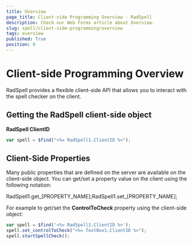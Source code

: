 ```yaml
---
title: Overview
page_title: Client-side Programming Overview - RadSpell
description: Check our Web Forms article about Overview.
slug: spell/client-side-programming/overview
tags: overview
published: True
position: 0
---
```


# Client-side Programming Overview

RadSpell provides a flexible client-side API that allows you to interact with the spell checker on the client.

## Getting the RadSpell client-side object

**RadSpell ClientID**

````JavaScript
var spell = $find("<%= RadSpell1.ClientID %>");
````

## Client-Side Properties

Many public properties that are defined on the server are available on the client-side object. You can get/set a property value on the client using the following notation:

RadSpell1.get_[PROPERTY_NAME];RadSpell1.set_[PROPERTY_NAME];

For example to get/set the **ControlToCheck** property using the client-side object:

````JavaScript
var spell = $find('<%= RadSpell1.ClientID %>');
spell.set_controlToCheck("<%= TextBox1.ClientID %>");
spell.startSpellCheck();
````


